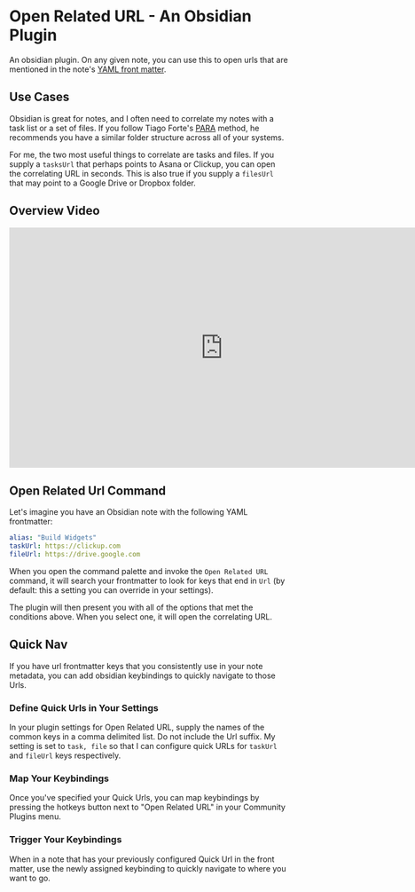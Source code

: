 # Open Related URL - An Obsidian Plugin

An obsidian plugin. On any given note, you can use this to open urls that are mentioned in the note's [YAML front matter](https://help.obsidian.md/Advanced+topics/YAML+front+matter).

## Use Cases

Obsidian is great for notes, and I often need to correlate my notes with a task list or a set of files. If you follow Tiago Forte's [PARA](https://fortelabs.co/blog/para/) method, he recommends you have a similar folder structure across all of your systems.

For me, the two most useful things to correlate are tasks and files. If you supply a `tasksUrl` that perhaps points to Asana or Clickup, you can open the correlating URL in seconds. This is also true if you supply a `filesUrl` that may point to a Google Drive or Dropbox folder.

## Overview Video

<iframe width="770" height="433" src="https://www.youtube.com/embed/S-1r0Z7nPgo" title="Open a Related URL in Obsidian with a New Plugin" frameborder="0" allow="accelerometer; autoplay; clipboard-write; encrypted-media; gyroscope; picture-in-picture" allowfullscreen></iframe>

## Open Related Url Command

Let's imagine you have an Obsidian note with the following YAML frontmatter:

```yaml
alias: "Build Widgets"
taskUrl: https://clickup.com
fileUrl: https://drive.google.com
```

When you open the command palette and invoke the `Open Related URL` command, it will search your frontmatter to look for keys that end in `Url` (by default: this a setting you can override in your settings).

The plugin will then present you with all of the options that met the conditions above. When you select one, it will open the correlating URL.

## Quick Nav

If you have url frontmatter keys that you consistently use in your note metadata, you can add obsidian keybindings to quickly navigate to those Urls.

### Define Quick Urls in Your Settings

In your plugin settings for Open Related URL, supply the names of the common keys in a comma delimited list. Do not include the Url suffix. My setting is set to `task, file` so that I can configure quick URLs for `taskUrl` and `fileUrl` keys respectively.

### Map Your Keybindings

Once you've specified your Quick Urls, you can map keybindings by pressing the hotkeys button next to "Open Related URL" in your Community Plugins menu.

### Trigger Your Keybindings

When in a note that has your previously configured Quick Url in the front matter, use the newly assigned keybinding to quickly navigate to where you want to go.
